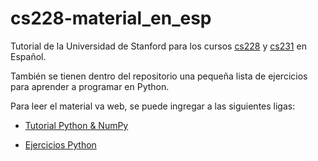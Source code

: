 # cs228-material_en_esp
Tutorial de la Universidad de Stanford para los cursos [cs228](http://cs.stanford.edu/~ermon/cs228/index.html) y [cs231](http://cs231n.stanford.edu/) en Español.

También se tienen dentro del repositorio una pequeña lista de ejercicios para aprender a programar en Python.

Para leer el material va web, se puede ingregar a las siguientes ligas:

* [Tutorial Python & NumPy](http://nbviewer.jupyter.org/github/dlegor/cs228-material_en_esp/blob/master/cs228_python_tutorial.ipynb)

* [Ejercicios Python](http://nbviewer.jupyter.org/github/dlegor/cs228-material_en_esp/blob/master/Ejercicios_Python.ipynb)
